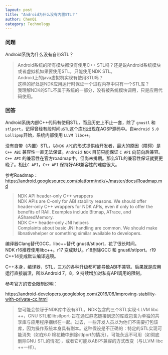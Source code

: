 ```yaml
---
layout: post
title: "Android为什么没有内置STL？"
author: ChenQi
category: Technology
---
```


### 问题

Android系统为什么没有自带STL？

>Android系统的所有模块都没有使用C++ STL吗？还是说Android系统模块或者虚拟机如果要使用STL，只能使用NDK STL。  
Android上的java虚拟机实现有使用STL吗？  
这样的好处是NDK应用运行时保证一个进程内存中只有一个STL库？  
我理解NDK的STL不属于系统的一部分，没有被系统模块调用，只是应用代码使用。

### 回答

Android系统内部C++代码有使用STL，而且历史上不止一套，除了 `gnustl` 和 `stlport`，记得曾经有段时间`uSTL`这个库也出现在AOSP源码中。自`Android 5.0 Lollipop`开始，系统内部使用 `LLVM libc++`。

没有自带（内置）STL，以`NDK API`的形式提供给开发者，最大的原因（障碍）是 `C++ ABI` 兼容性一直无法保证。`Android NDK` 目前只能保证 `C API` 向前向后兼容。`C++ API` 的兼容性在官方roadmap中，但尚未排期。那么STL的兼容性保证就要更晚了。相比`C API`，`C++ API` 保持好ABI兼容性的难度很大。

参考Roadmap：  
https://android.googlesource.com/platform/ndk/+/master/docs/Roadmap.md

> NDK API header-only C++ wrappers  
NDK APIs are C-only for ABI stability reasons. We should offer header-only C++ wrappers for NDK APIs, even if only to offer the benefits of RAII. Examples include Bitmap, ATrace, and ASharedMemory.  
NDK C++ header-only JNI helpers  
Complaints about basic JNI handling are common. We should make libnativehelper or something similar available to developers.  

编译器Clang替代GCC，libc++替代 gnustl/stlport，花了很长时间。  
NDK r16推荐使用libc++。r17 变成默认。r18删除GCC 和 gnustl/stlport。r19 C++14变成默认编译选项。  

C++本身，编译器，STL，三方的各种升级都可能导致ABI不兼容。后果就是应用运行直接崩溃，所以Android 7，8，9 持续增加对私有API调用的限制。  

参考官方的安全限制说明：

https://android-developers.googleblog.com/2016/06/improving-stability-with-private-cc.html

> 您可能会惊讶于NDK库中没有STL。NDK包含的三个STL实现-LLVM libc ++，GNU STL和libstlport-旨在通过静态链接到您的库或包含为单独的共享库与应用程序捆绑在一起。过去，一些开发人员以为他们不需要打包该库，因为操作系统本身具有副本。这种假设是不正确的：特定的STL实现可能消失（如在6.0 棉花糖中删除stlport的情况），可能永远不可用（如彻底删除GNU STL的情况），或者它可能以ABI不兼容的方式改变（与LLVM libc ++一样）。
